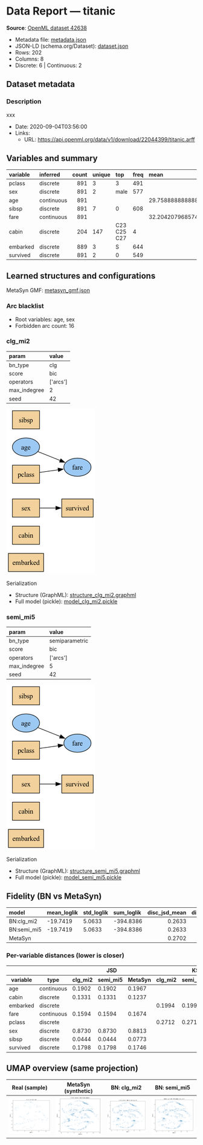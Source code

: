 # Data Report — titanic

**Source**: [OpenML dataset 42638](https://www.openml.org/search?type=data&id=42638)

- Metadata file: [metadata.json](metadata.json)
- JSON-LD (schema.org/Dataset): [dataset.json](dataset.json)
- Rows: 202
- Columns: 8
- Discrete: 6  |  Continuous: 2

## Dataset metadata


### Description

xxx

- Date: 2020-09-04T03:56:00
- Links:
  - URL: https://api.openml.org/data/v1/download/22044399/titanic.arff
## Variables and summary

| variable   | inferred   |   count | unique   | top         | freq   | mean               | std                | min   | 25%    | 50%     | 75%   | max      |
|:-----------|:-----------|--------:|:---------|:------------|:-------|:-------------------|:-------------------|:------|:-------|:--------|:------|:---------|
| pclass     | discrete   |     891 | 3        | 3           | 491    |                    |                    |       |        |         |       |          |
| sex        | discrete   |     891 | 2        | male        | 577    |                    |                    |       |        |         |       |          |
| age        | continuous |     891 |          |             |        | 29.758888888888887 | 13.00257003982093  | 0.42  | 22.0   | 30.0    | 35.0  | 80.0     |
| sibsp      | discrete   |     891 | 7        | 0           | 608    |                    |                    |       |        |         |       |          |
| fare       | continuous |     891 |          |             |        | 32.204207968574636 | 49.693428597180905 | 0.0   | 7.9104 | 14.4542 | 31.0  | 512.3292 |
| cabin      | discrete   |     204 | 147      | C23 C25 C27 | 4      |                    |                    |       |        |         |       |          |
| embarked   | discrete   |     889 | 3        | S           | 644    |                    |                    |       |        |         |       |          |
| survived   | discrete   |     891 | 2        | 0           | 549    |                    |                    |       |        |         |       |          |

## Learned structures and configurations

MetaSyn GMF: [metasyn_gmf.json](metasyn_gmf.json)

### Arc blacklist

- Root variables: age, sex
- Forbidden arc count: 16

### clg_mi2

| param        | value    |
|:-------------|:---------|
| bn_type      | clg      |
| score        | bic      |
| operators    | ['arcs'] |
| max_indegree | 2        |
| seed         | 42       |

![BN graph](bn_clg_mi2.png)

Serialization

- Structure (GraphML): [structure_clg_mi2.graphml](structure_clg_mi2.graphml)
- Full model (pickle): [model_clg_mi2.pickle](model_clg_mi2.pickle)

### semi_mi5

| param        | value          |
|:-------------|:---------------|
| bn_type      | semiparametric |
| score        | bic            |
| operators    | ['arcs']       |
| max_indegree | 5              |
| seed         | 42             |

![BN graph](bn_semi_mi5.png)

Serialization

- Structure (GraphML): [structure_semi_mi5.graphml](structure_semi_mi5.graphml)
- Full model (pickle): [model_semi_mi5.pickle](model_semi_mi5.pickle)

## Fidelity (BN vs MetaSyn)

| model       | mean_loglik   | std_loglik   | sum_loglik   |   disc_jsd_mean |   disc_jsd_median |   cont_ks_mean |   cont_w1_mean |
|:------------|:--------------|:-------------|:-------------|----------------:|------------------:|---------------:|---------------:|
| BN:clg_mi2  | -19.7419      | 5.0633       | -394.8386    |          0.2633 |            0.1696 |         0.2353 |        20.1207 |
| BN:semi_mi5 | -19.7419      | 5.0633       | -394.8386    |          0.2633 |            0.1696 |         0.2353 |        20.1207 |
| MetaSyn     |               |              |              |          0.2702 |            0.171  |         0.2449 |        16.3138 |

### Per-variable distances (lower is closer)

<table class="dataframe table per-var-dist">
  <thead>
    <tr>
      <th colspan="2" halign="left"></th>
      <th colspan="3" halign="left">JSD</th>
      <th colspan="3" halign="left">KS</th>
      <th colspan="3" halign="left">W1</th>
    </tr>
    <tr>
      <th>variable</th>
      <th>type</th>
      <th>clg_mi2</th>
      <th>semi_mi5</th>
      <th>MetaSyn</th>
      <th>clg_mi2</th>
      <th>semi_mi5</th>
      <th>MetaSyn</th>
      <th>clg_mi2</th>
      <th>semi_mi5</th>
      <th>MetaSyn</th>
    </tr>
  </thead>
  <tbody>
    <tr>
      <td>age</td>
      <td>continuous</td>
      <td>0.1902</td>
      <td>0.1902</td>
      <td>0.1967</td>
      <td></td>
      <td></td>
      <td></td>
      <td></td>
      <td></td>
      <td></td>
    </tr>
    <tr>
      <td>cabin</td>
      <td>discrete</td>
      <td>0.1331</td>
      <td>0.1331</td>
      <td>0.1237</td>
      <td></td>
      <td></td>
      <td></td>
      <td></td>
      <td></td>
      <td></td>
    </tr>
    <tr>
      <td>embarked</td>
      <td>discrete</td>
      <td></td>
      <td></td>
      <td></td>
      <td>0.1994</td>
      <td>0.1994</td>
      <td>0.2094</td>
      <td>3.9885</td>
      <td>3.9885</td>
      <td>3.6116</td>
    </tr>
    <tr>
      <td>fare</td>
      <td>continuous</td>
      <td>0.1594</td>
      <td>0.1594</td>
      <td>0.1674</td>
      <td></td>
      <td></td>
      <td></td>
      <td></td>
      <td></td>
      <td></td>
    </tr>
    <tr>
      <td>pclass</td>
      <td>discrete</td>
      <td></td>
      <td></td>
      <td></td>
      <td>0.2712</td>
      <td>0.2712</td>
      <td>0.2805</td>
      <td>36.2528</td>
      <td>36.2528</td>
      <td>29.0160</td>
    </tr>
    <tr>
      <td>sex</td>
      <td>discrete</td>
      <td>0.8730</td>
      <td>0.8730</td>
      <td>0.8813</td>
      <td></td>
      <td></td>
      <td></td>
      <td></td>
      <td></td>
      <td></td>
    </tr>
    <tr>
      <td>sibsp</td>
      <td>discrete</td>
      <td>0.0444</td>
      <td>0.0444</td>
      <td>0.0773</td>
      <td></td>
      <td></td>
      <td></td>
      <td></td>
      <td></td>
      <td></td>
    </tr>
    <tr>
      <td>survived</td>
      <td>discrete</td>
      <td>0.1798</td>
      <td>0.1798</td>
      <td>0.1746</td>
      <td></td>
      <td></td>
      <td></td>
      <td></td>
      <td></td>
      <td></td>
    </tr>
  </tbody>
</table>

## UMAP overview (same projection)

| Real (sample) | MetaSyn (synthetic) | BN: clg_mi2 | BN: semi_mi5 |
| --- | --- | --- | --- |
| <img src='umap_real.png' width='280'/> | <img src='umap_metasyn.png' width='280'/> | <img src='umap_bn_clg_mi2.png' width='280'/> | <img src='umap_bn_semi_mi5.png' width='280'/> |

